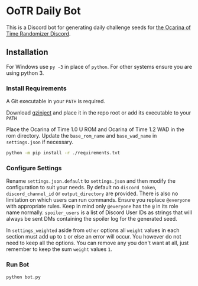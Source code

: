 # OoTR Daily Bot

This is a Discord bot for generating daily challenge seeds for [the Ocarina of Time Randomizer Discord](https://discordapp.com/invite/GyRhrUj).

## Installation

For Windows use `py -3` in place of `python`. For other systems ensure you are using python 3.

### Install Requirements

A Git executable in your `PATH` is required.

Download [gzinject](https://github.com/krimtonz/gzinject/releases) and place it in the repo root or add its executable to your `PATH`

Place the Ocarina of Time 1.0 U ROM and Ocarina of Time 1.2 WAD in the rom directory. Update the `base_rom_name` and `base_wad_name` in `settings.json` if necessary.

```bash
python -m pip install -r ./requirements.txt
```

### Configure Settings

Rename `settings.json.default` to `settings.json` and then modify the configuration to suit your needs. By default no `discord_token`, `discord_channel_id` or `output_directory` are provided. There is also no limitation on which users can run commands. Ensure you replace `@everyone` with appropriate rules. Keep in mind only `@everyone` has the `@` in its role name normally. `spoiler_users` is a list of Discord User IDs as strings that will always be sent DMs containing the spoiler log for the generated seed.

In `settings_weighted` aside from `other` options all `weight` values in each section must add up to `1` or else an error will occur. You however do not need to keep all the options. You can remove any you don't want at all, just remember to keep the sum `weight` values `1`.

### Run Bot

```bash
python bot.py
```
